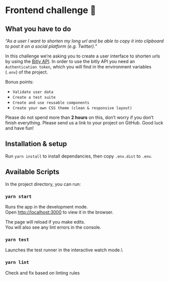# Frontend challenge 🦅

## What you have to do
*“As a user I want to shorten my long url and be able to copy it into clipboard to post it on a social platform (e.g. Twitter).”*

In this challenge we’re asking you to create a user interface to shorten urls by using the [Bitly API](https://dev.bitly.com/api-reference#operation/createBitlink). 
In order to use the bitly API you need an `Authentication token`, which you will find in the environment variables (`.env`) of the project.

Bonus points: 

- `Validate user data`
- `Create a test suite`
- `Create and use reusable components`
- `Create your own CSS theme (clean & responsive layout)`

Please do not spend more than **2 hours** on this, don’t worry if you don’t finish everything. Please send us a link to your project on GitHub. Good luck and have fun!

## Installation & setup

Run `yarn install` to install dependancies, then copy `.env.dist` to `.env`.

## Available Scripts

In the project directory, you can run:

### `yarn start`

Runs the app in the development mode.\
Open [http://localhost:3000](http://localhost:3000) to view it in the browser.

The page will reload if you make edits.\
You will also see any lint errors in the console.

### `yarn test`

Launches the test runner in the interactive watch mode.\

### `yarn lint`

Check and fix based on linting rules

